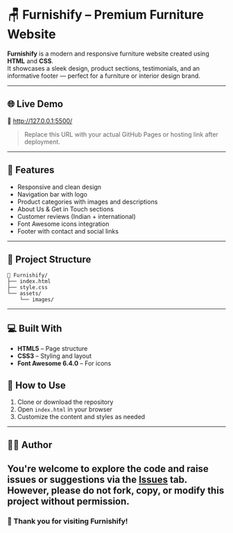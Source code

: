 
# 🪑 Furnishify – Premium Furniture Website

**Furnishify** is a modern and responsive furniture website created using **HTML** and **CSS**.  
It showcases a sleek design, product sections, testimonials, and an informative footer — perfect for a furniture or interior design brand.

---

## 🌐 Live Demo

🔗 http://127.0.0.1:5500/

> Replace this URL with your actual GitHub Pages or hosting link after deployment.

---

## 🌟 Features

- Responsive and clean design
- Navigation bar with logo
- Product categories with images and descriptions
- About Us & Get in Touch sections
- Customer reviews (Indian + international)
- Font Awesome icons integration
- Footer with contact and social links

---

## 🧩 Project Structure

```
📁 Furnishify/
├── index.html
├── style.css
└── assets/
    └── images/
```

---

## 💻 Built With

- **HTML5** – Page structure  
- **CSS3** – Styling and layout  
- **Font Awesome 6.4.0** – For icons



## 🚀 How to Use

1. Clone or download the repository  
2. Open `index.html` in your browser  
3. Customize the content and styles as needed  

---

## 🧑‍💻 Author
  
You're welcome to explore the code and raise issues or suggestions via the [Issues](../../issues) tab.  
However, please **do not fork, copy, or modify** this project without permission.
---

### 💛 Thank you for visiting Furnishify!
